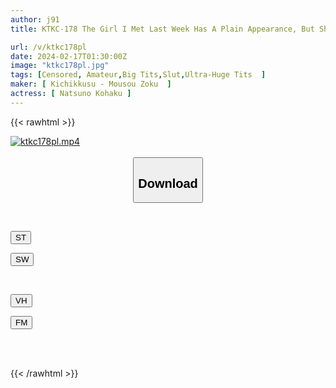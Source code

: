 ```yaml
---
author: j91
title: KTKC-178 The Girl I Met Last Week Has A Plain Appearance, But She Is A Slut With Huge Breasts, A Super Sensitive Constitution, And A Lewd Person Who Can Cum All Over The Place. I'm Really Hooked On This One Right Now.

url: /v/ktkc178pl
date: 2024-02-17T01:30:00Z
image: "ktkc178pl.jpg"
tags: [Censored, Amateur,Big Tits,Slut,Ultra-Huge Tits	]
maker: [ Kichikkusu - Mousou Zoku  ]
actress: [ Natsuno Kohaku ]
---
```



{{< rawhtml >}}

<div class="video" data-videoid="pzyGG03pQ1Cr3YM">
    <a href="javascript:;">
        <img src="/v/ktkc178pl/ktkc178pl.jpg" width="WIDTH" height="HEIGHT" alt="ktkc178pl.mp4" loading="lazy">
    </a>
</div>

<script type="text/javascript" src="https://j91.asia/asset/on-demand-st.js"></script>

<br>
  <link rel="stylesheet" href="https://j91.asia/asset/bs5.css">
  
  <center>
  <button class="btn btn-primary" type="button" data-bs-toggle="collapse" data-bs-target=".multi-collapse" aria-expanded="false" aria-controls="multiCollapseExample1 multiCollapseExample2"><h2>Download</h2></button></center>
</p>
<div class="row">
  <div class="col">
    <div class="collapse multi-collapse" id="multiCollapseExample1">
      <div class="card card-body">
	      	      <br>
<div class="buttons">  
<p><a href="https://streamtape.to/v/pzyGG03pQ1Cr3YM" target="_blank"><button class="btn-hover color-3"><i class="fa fa-download"></i> ST</button></a></p>
<p><a href="https://cdnwish.com/1pu22aa5352z" target="_blank"><button class="btn-hover color-2"><i class="fa fa-download"></i> SW</button></a></p></div>
    </div>
  </div>
</div>
  <div class="col">
    <div class="collapse multi-collapse" id="multiCollapseExample2">
      <div class="card card-body">
	      <br>
<div class="buttons">
<p><a href="javascript:;"><button class="btn-hover color-9"><i class="fa fa-download"></i> VH</button></a></p>
<p><a href="javascript:;"><button class="btn-hover color-8"><i class="fa fa-download"></i> FM</button></a></p></div>
<br><br>
      </div>
    </div>
  </div>
</div>

{{< /rawhtml >}}